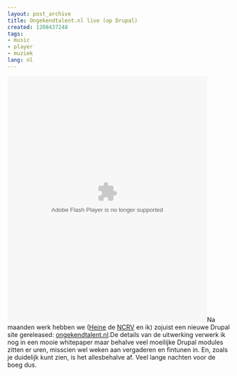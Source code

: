 ```yaml
---
layout: post_archive
title: Ongekendtalent.nl live (op Drupal)
created: 1208437248
tags:
- music
- player
- muziek
lang: nl
---
```

<object width="450" height="555"><param name="movie" value="http://ongekendtalent.nl/sites/all/modules/ncrv/vibeplayer/swf/videoplayer.swf?playListURL=http%3A%2F%2Fongekendtalent.nl%2Fvibeplayer%2Fxspf%2Fplaylist%2Fuser%2F7&amp;baseURL=http%3A%2F%2Fongekendtalent.nl&amp;skin=http%3A%2F%2Fongekendtalent.nl%2Fsites%2Fall%2Fmodules%2Fncrv%2Fvibeplayer%2Fskins%2Fdefault&amp;sysID=79516bc7006e344ee398fd4c81c3d078&amp;showPL=true" /><param name="wmode" value="transparent" /><embed src="http://ongekendtalent.nl/sites/all/modules/ncrv/vibeplayer/swf/videoplayer.swf?playListURL=http%3A%2F%2Fongekendtalent.nl%2Fvibeplayer%2Fxspf%2Fplaylist%2Fuser%2F7&amp;baseURL=http%3A%2F%2Fongekendtalent.nl&amp;skin=http%3A%2F%2Fongekendtalent.nl%2Fsites%2Fall%2Fmodules%2Fncrv%2Fvibeplayer%2Fskins%2Fdefault&amp;sysID=79516bc7006e344ee398fd4c81c3d078&amp;showPL=true" type="application/x-shockwave-flash" wmode="transparent" width="450" height="555" /></object>Na maanden werk hebben we ([Heine](http://heine.familiedeelstra.com/) de [NCRV](http://ncrv.nl) en ik) zojuist een nieuwe Drupal site gereleased: [ongekendtalent.nl](http://www.ongekendtalent.nl).<!--break-->De details van de uitwerking verwerk ik nog in een mooie whitepaper maar behalve veel moeilijke Drupal modules zitten er uren, misscien wel weken aan vergaderen en fintunen in. En, zoals je duidelijk kunt zien, is het allesbehalve af. Veel lange nachten voor de boeg dus.  
